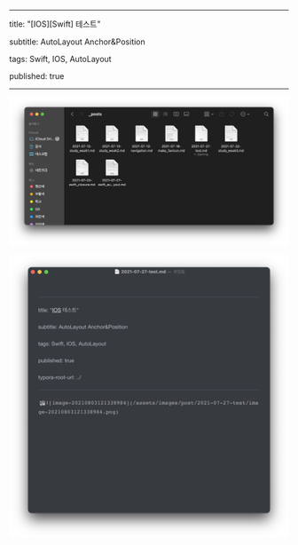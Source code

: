 ------

title: "[IOS][Swift] 테스트" 

subtitle: AutoLayout Anchor&Position 

tags: Swift, IOS, AutoLayout

published: true

------

![image-20210803121338984](/assets/images/post/2021-07-27-test/image-20210803121338984.png)

![image-20210803131810838](/assets/images/post/2021-07-27-test/image-20210803131810838.png)

